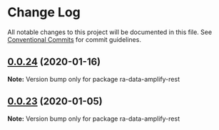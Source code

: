 # Change Log

All notable changes to this project will be documented in this file.
See [Conventional Commits](https://conventionalcommits.org) for commit guidelines.

## [0.0.24](https://github.com/hupe1980/amplify-material-ui/compare/ra-data-amplify-rest@0.0.23...ra-data-amplify-rest@0.0.24) (2020-01-16)

**Note:** Version bump only for package ra-data-amplify-rest





## [0.0.23](https://github.com/hupe1980/amplify-material-ui/compare/ra-data-amplify-rest@0.0.22...ra-data-amplify-rest@0.0.23) (2020-01-05)

**Note:** Version bump only for package ra-data-amplify-rest
